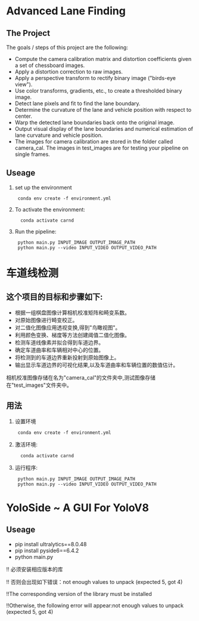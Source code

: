 # Advanced Lane Finding
## The Project
The goals / steps of this project are the following:

* Compute the camera calibration matrix and distortion coefficients given a set of chessboard images.
* Apply a distortion correction to raw images.
* Apply a perspective transform to rectify binary image ("birds-eye view").
* Use color transforms, gradients, etc., to create a thresholded binary image.
* Detect lane pixels and fit to find the lane boundary.
* Determine the curvature of the lane and vehicle position with respect to center.
* Warp the detected lane boundaries back onto the original image.
* Output visual display of the lane boundaries and numerical estimation of lane curvature and vehicle position.
* The images for camera calibration are stored in the folder called camera_cal. The images in test_images are for testing your pipeline on single frames.

## Useage
1. set up the environment 
    
        conda env create -f environment.yml
2. To activate the environment:

         conda activate carnd
3. Run the pipeline:

        python main.py INPUT_IMAGE OUTPUT_IMAGE_PATH
        python main.py --video INPUT_VIDEO OUTPUT_VIDEO_PATH
    
# 车道线检测
## 这个项目的目标和步骤如下:

* 根据一组棋盘图像计算相机校准矩阵和畸变系数。
* 对原始图像进行畸变校正。
* 对二值化图像应用透视变换,得到"鸟瞰视图"。
* 利用颜色变换、梯度等方法创建阈值二值化图像。
* 检测车道线像素并拟合得到车道边界。
* 确定车道曲率和车辆相对中心的位置。
* 将检测到的车道边界重新投射到原始图像上。
* 输出显示车道边界的可视化结果,以及车道曲率和车辆位置的数值估计。

相机校准图像存储在名为"camera_cal"的文件夹中,测试图像存储在"test_images"文件夹中。
## 用法
1. 设置环境
    
        conda env create -f environment.yml
2. 激活环境:

         conda activate carnd
3. 运行程序:

        python main.py INPUT_IMAGE OUTPUT_IMAGE_PATH
        python main.py --video INPUT_VIDEO OUTPUT_VIDEO_PATH

# YoloSide ~ A GUI For YoloV8
## Useage
* pip install ultralytics==8.0.48
* pip install pyside6==6.4.2
* python main.py

!! 必须安装相应版本的库

!! 否则会出现如下错误：not enough values to unpack (expected 5, got 4)

!!The corresponding version of the library must be installed

!!Otherwise, the following error will appear:not enough values to unpack (expected 5, got 4)
